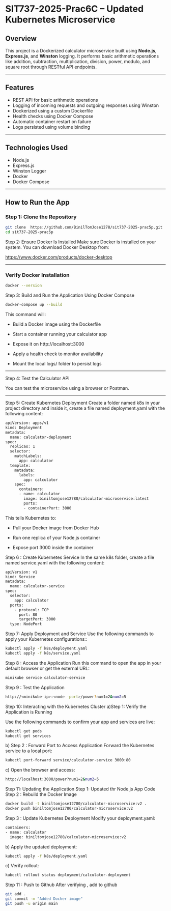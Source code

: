 # SIT737-2025-Prac6C – Updated Kubernetes Microservice

## Overview

This project is a Dockerized calculator microservice built using **Node.js**, **Express.js**, and **Winston** logging. It performs basic arithmetic operations like addition, subtraction, multiplication, division, power, modulo, and square root through RESTful API endpoints.

---

##  Features

- REST API for basic arithmetic operations
- Logging of incoming requests and outgoing responses using Winston
- Dockerized using a custom Dockerfile
- Health checks using Docker Compose
- Automatic container restart on failure
- Logs persisted using volume binding

---

##  Technologies Used

- Node.js
- Express.js
- Winston Logger
- Docker
- Docker Compose

---

##  How to Run the App

### Step 1: Clone the Repository

```bash
git clone  https://github.com/BinilTomJose1278/sit737-2025-prac5p.git
cd sit737-2025-prac5p

```

Step 2: Ensure Docker Is Installed
Make sure Docker is installed on your system. You can download Docker Desktop from:

https://www.docker.com/products/docker-desktop

----
### Verify Docker Installation
```bash
docker --version
```

Step 3: Build and Run the Application Using Docker Compose
```bash
docker-compose up --build
```
This command will:

- Build a Docker image using the Dockerfile

- Start a container running your calculator app

- Expose it on http://localhost:3000

- Apply a health check to monitor availability

- Mount the local logs/ folder to persist logs

---

Step 4: Test the Calculator API

You can test the microservice using a browser or Postman.

---
 Step 5: Create Kubernetes Deployment
Create a folder named k8s in your project directory and inside it, create a file named deployment.yaml with the following content:
```bash
apiVersion: apps/v1
kind: Deployment
metadata:
  name: calculator-deployment
spec:
  replicas: 1
  selector:
    matchLabels:
      app: calculator
  template:
    metadata:
      labels:
        app: calculator
    spec:
      containers:
      - name: calculator
        image: biniltomjose12780/calculator-microservice:latest
        ports:
        - containerPort: 3000

```

This tells Kubernetes to:

- Pull your Docker image from Docker Hub

- Run one replica of your Node.js container

- Expose port 3000 inside the container

Step 6 : Create Kubernetes Service
In the same k8s folder, create a file named service.yaml with the following content:
```bash
apiVersion: v1
kind: Service
metadata:
  name: calculator-service
spec:
  selector:
    app: calculator
  ports:
    - protocol: TCP
      port: 80
      targetPort: 3000
  type: NodePort

```

Step 7: Apply Deployment and Service
Use the following commands to apply your Kubernetes configurations::
```bash
kubectl apply -f k8s/deployment.yaml
kubectl apply -f k8s/service.yaml

```

Step 8 : Access the Application
Run this command to open the app in your default browser or get the external URL:
```bash
minikube service calculator-service
```

Step 9 : Test the Application
```bash
http://<minikube-ip>:<node -port>/power?num1=2&num2=5

```


Step 10: Interacting with the Kubernetes Cluster
a)Step 1: Verify the Application is Running

Use the following commands to confirm your app and services are live:
```bash
kubectl get pods
kubectl get services

```

b) Step 2 : Forward Port to Access Application
Forward the Kubernetes service to a local port:
```bash
kubectl port-forward service/calculator-service 3000:80

```

c) Open the browser and access:
```bash
http://localhost:3000/power?num1=2&num2=5
```

Step 11: Updating the Application
Step 1: Updated thr  Node.js App Code
Step 2 : Rebuild the Docker Image
```bash
docker build -t biniltomjose12780/calculator-microservice:v2 .
docker push biniltomjose12780/calculator-microservice:v2

```

Step 3 : Update Kubernetes Deployment
Modify your deployment.yaml:
```bash
containers:
- name: calculator
  image: biniltomjose12780/calculator-microservice:v2

```

b) Apply the updated deployment:
```bash
kubectl apply -f k8s/deployment.yaml

```

c) Verify rollout:
```bash
kubectl rollout status deployment/calculator-deployment

```
Step 11 : Push to Github
After verifying , add to github
```bash
git add .
git commit -m "Added Docker image"
git push -u origin main
```


